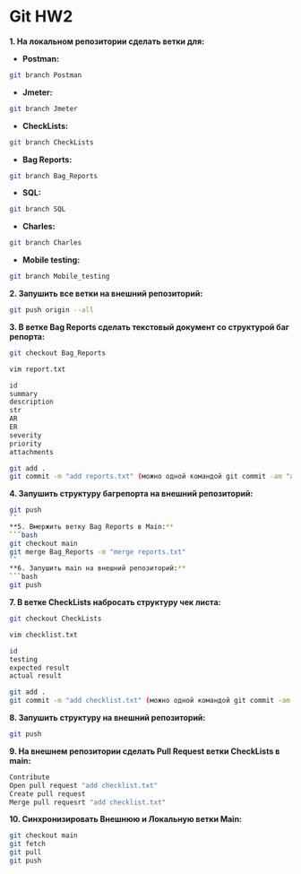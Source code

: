 # Git HW2

**1. На локальном репозитории сделать ветки для:**
- **Postman:**
```bash
git branch Postman
```
- **Jmeter:**
```bash
git branch Jmeter
```
- **CheckLists:**
```bash
git branch CheckLists
```
- **Bag Reports:**
```bash
git branch Bag_Reports
```
- **SQL:**
```bash
git branch SQL
```
- **Charles:**
```bash
git branch Charles
```
- **Mobile testing:**
```bash
git branch Mobile_testing
```
**2. Запушить все ветки на внешний репозиторий:** 
```bash
git push origin --all
```
**3. В ветке Bag Reports сделать текстовый документ со структурой баг репорта:**
```bash
git checkout Bag_Reports

vim report.txt

id
summary
description
str
AR
ER
severity
priority
attachments

git add .
git commit -m "add reports.txt" (можно одной командой git commit -am "add reports.txt")
```
**4. Запушить структуру багрепорта на внешний репозиторий:** 
```bash
git push
``
**5. Вмержить ветку Bag Reports в Main:**   
```bash
git checkout main
git merge Bag_Reports -m "merge reports.txt"
``					    
**6. Запушить main на внешний репозиторий:** 
```bash
git push
```
**7. В ветке CheckLists набросать структуру чек листа:**  
```bash
git checkout CheckLists

vim checklist.txt

id
testing
expected result
actual result

git add .
git commit -m "add checklist.txt" (можно одной командой git commit -am "add checklist.txt")
```
**8. Запушить структуру на внешний репозиторий:** 
```bash
git push
```
**9. На внешнем репозитории сделать Pull Request ветки CheckLists в main:**  
```bash
Contribute
Open pull request "add checklist.txt"
Create pull request
Merge pull requesrt "add checklist.txt"
```
**10. Синхронизировать Внешнюю и Локальную ветки Main:**  
```bash
git checkout main
git fetch
git pull
git push
```
